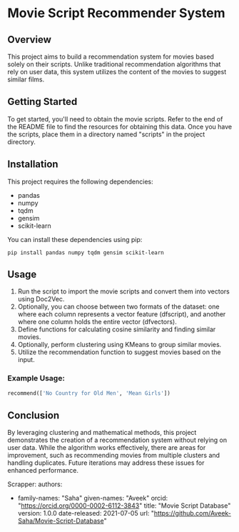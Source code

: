 # Movie Script Recommender System

## Overview
This project aims to build a recommendation system for movies based solely on their scripts. Unlike traditional recommendation algorithms that rely on user data, this system utilizes the content of the movies to suggest similar films.

## Getting Started
To get started, you'll need to obtain the movie scripts. Refer to the end of the README file to find the resources for obtaining this data. Once you have the scripts, place them in a directory named "scripts" in the project directory.

## Installation
This project requires the following dependencies:
- pandas
- numpy
- tqdm
- gensim
- scikit-learn

You can install these dependencies using pip:
```
pip install pandas numpy tqdm gensim scikit-learn
```

## Usage
1. Run the script to import the movie scripts and convert them into vectors using Doc2Vec.
2. Optionally, you can choose between two formats of the dataset: one where each column represents a vector feature (dfscript), and another where one column holds the entire vector (dfvectors).
3. Define functions for calculating cosine similarity and finding similar movies.
4. Optionally, perform clustering using KMeans to group similar movies.
5. Utilize the recommendation function to suggest movies based on the input.

### Example Usage:
```python
recommend(['No Country for Old Men', 'Mean Girls'])
```

## Conclusion
By leveraging clustering and mathematical methods, this project demonstrates the creation of a recommendation system without relying on user data. While the algorithm works effectively, there are areas for improvement, such as recommending movies from multiple clusters and handling duplicates. Future iterations may address these issues for enhanced performance.


Scrapper:
authors:
- family-names: "Saha"
  given-names: "Aveek"
  orcid: "https://orcid.org/0000-0002-6112-3843"
title: "Movie Script Database"
version: 1.0.0
date-released: 2021-07-05
url: "https://github.com/Aveek-Saha/Movie-Script-Database"
